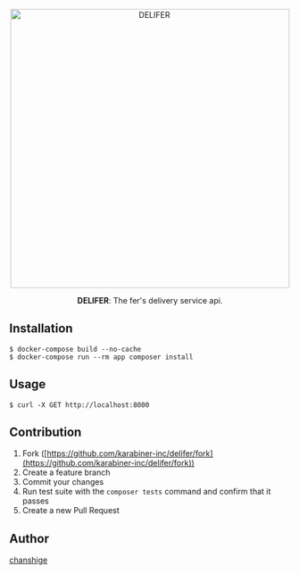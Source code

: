 <p align="center">
  <img alt="DELIFER" src="https://github.com/karabiner-inc/delifer/blob/master/misc/delifer_logo.png?raw=true" width="500">
</p>

<p align="center">
  <strong>DELIFER</strong>: The fer's delivery service api.
</p>

<p align="center">
</p>

Installation
--
    $ docker-compose build --no-cache
    $ docker-compose run --rm app composer install

Usage
--
    $ curl -X GET http://localhost:8000

Contribution
--

1. Fork ([https://github.com/karabiner-inc/delifer/fork](https://github.com/karabiner-inc/delifer/fork))
1. Create a feature branch
1. Commit your changes
1. Run test suite with the `composer tests` command and confirm that it passes
1. Create a new Pull Request

Author
--
[chanshige](https://github.com/chanshige)